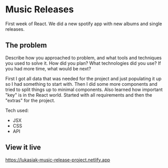 # Music Releases
First week of React. We did a new spotify app with new albums and single releases. 

## The problem

Describe how you approached to problem, and what tools and techniques you used to solve it. How did you plan? What technologies did you use? If you had more time, what would be next?

First I got all data that was needed for the project and just populating it up so I had something to start with. Then I did some more components and tried to split things up to minimal components. 
Also learned how important "key" is in the React world. 
Started with all requirements and then the "extras" for the project. 

Tech used: 
- JSX
- CSS
- API

## View it live

https://lukasiak-music-release-project.netlify.app
